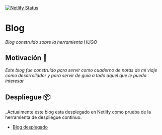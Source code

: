 [![Netlify Status](https://api.netlify.com/api/v1/badges/3f36468a-179a-4aef-a2e3-413776cb6d64/deploy-status)](https://app.netlify.com/sites/vigilant-einstein-a33fc7/deploys)

# Blog 

_Blog construido sobre la herramienta HUGO_

## Motivación 🚀

_Este blog fue construido para servir como cuaderno de notas de mi viaje como desarrollador y para servir de guía a todo aquel que le pueda interesar_

## Despliegue 📦

_Actualmente este blog esta desplegado en Netlify como prueba de la herramienta de despliegue continuo.

* [Blog desplegado](https://vigilant-einstein-a33fc7.netlify.app/)
